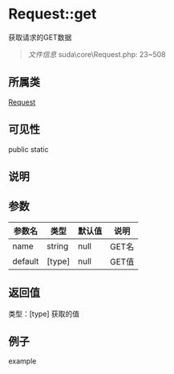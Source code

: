 # Request::get
获取请求的GET数据
> *文件信息* suda\core\Request.php: 23~508
## 所属类 

[Request](../Request.md)

## 可见性

  public  static
## 说明



## 参数

| 参数名 | 类型 | 默认值 | 说明 |
|--------|-----|-------|-------|
| name |  string | null |  GET名 |
| default |  [type] | null |  GET值 |

## 返回值
类型：[type]
 获取的值

## 例子

example